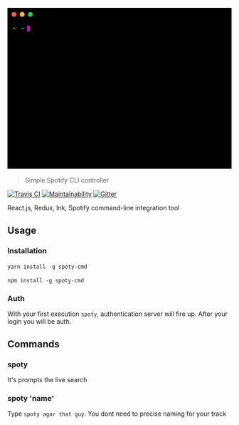 ![](media/usage.gif)

> Simple Spotify CLI controller

[travis-image]: https://img.shields.io/travis/d46/spoty-cmd.svg?style=flat-square
[travis-url]: https://travis-ci.org/d46/spoty-cmd
[![Travis CI][travis-image]][travis-url]  [![Maintainability](https://api.codeclimate.com/v1/badges/801676518b1b2f51899e/maintainability)](https://codeclimate.com/github/d46/spoty-cmd/maintainability) [![Gitter](https://badges.gitter.im/spoty-cmd/Lobby.svg)](https://gitter.im/spoty-cmd/Lobby?utm_source=badge&utm_medium=badge&utm_campaign=pr-badge&utm_content=body_badge)

React.js, Redux, Ink, Spotify command-line integration tool

## Usage
### Installation
```yarn install -g spoty-cmd```

```npm install -g spoty-cmd```

### Auth
With your first execution ```spoty```, authentication server will fire up. After your login you will be auth.

## Commands
### spoty
It's prompts the live search
### spoty 'name'
Type ```spoty agar that guy```. You dont need to precise naming for your track


